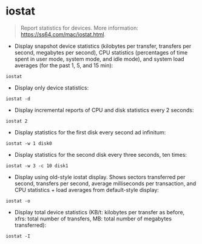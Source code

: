 # iostat

> Report statistics for devices.
> More information: <https://ss64.com/mac/iostat.html>.

- Display snapshot device statistics (kilobytes per transfer, transfers per second, megabytes per second), CPU statistics (percentages of time spent in user mode, system mode, and idle mode), and system load averages (for the past 1, 5, and 15 min):

`iostat`

- Display only device statistics:

`iostat -d`

- Display incremental reports of CPU and disk statistics every 2 seconds:

`iostat 2`

- Display statistics for the first disk every second ad infinitum:

`iostat -w 1 disk0`

- Display statistics for the second disk every three seconds, ten times:

`iostat -w 3 -c 10 disk1`

- Display using old-style iostat display. Shows sectors transferred per second, transfers per second, average milliseconds per transaction, and CPU statistics + load averages from default-style display:

`iostat -o`

- Display total device statistics (KB/t: kilobytes per transfer as before, xfrs: total number of transfers, MB: total number of megabytes transferred):

`iostat -I`
